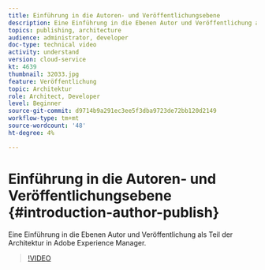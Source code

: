```yaml
---
title: Einführung in die Autoren- und Veröffentlichungsebene
description: Eine Einführung in die Ebenen Autor und Veröffentlichung als Teil der Architektur in Adobe Experience Manager.
topics: publishing, architecture
audience: administrator, developer
doc-type: technical video
activity: understand
version: cloud-service
kt: 4639
thumbnail: 32033.jpg
feature: Veröffentlichung
topic: Architektur
role: Architect, Developer
level: Beginner
source-git-commit: d9714b9a291ec3ee5f3dba9723de72bb120d2149
workflow-type: tm+mt
source-wordcount: '48'
ht-degree: 4%

---
```



# Einführung in die Autoren- und Veröffentlichungsebene {#introduction-author-publish}

Eine Einführung in die Ebenen Autor und Veröffentlichung als Teil der Architektur in Adobe Experience Manager.

>[!VIDEO](https://video.tv.adobe.com/v/32033/?quality=12&learn=on)